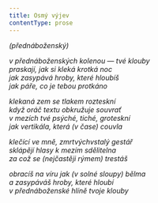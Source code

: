```yaml
---
title: Osmý výjev
contentType: prose
---
```


<section>

_(přednáboženský)_

_v přednáboženských kolenou — tvé klouby  
praskají, jak si kleká krotká noc  
jak zasypává hroby, které hloubíš  
jak páře, co je tebou protkáno_

</section>

<section>

_klekaná zem se tlakem rozteskní  
když oráč textu obkružuje souvrať  
v mezích tvé psýché, tiché, groteskní  
jak vertikála, která (v čase) couvla_

</section>

<section>

_klečící ve mně, zmrtvýchvstalý gestář  
sklápějí hlasy k mezím sdělitelna  
za což se (nejčastěji rýmem) trestáš_

</section>

<section>

_obracíš na víru jak (v solné sloupy) bělma  
a zasypáváš hroby, které hloubí  
v přednáboženské hlíně tvoje klouby_

</section>
